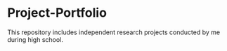 # Project-Portfolio
This repository includes independent research projects conducted by me during high school. 
